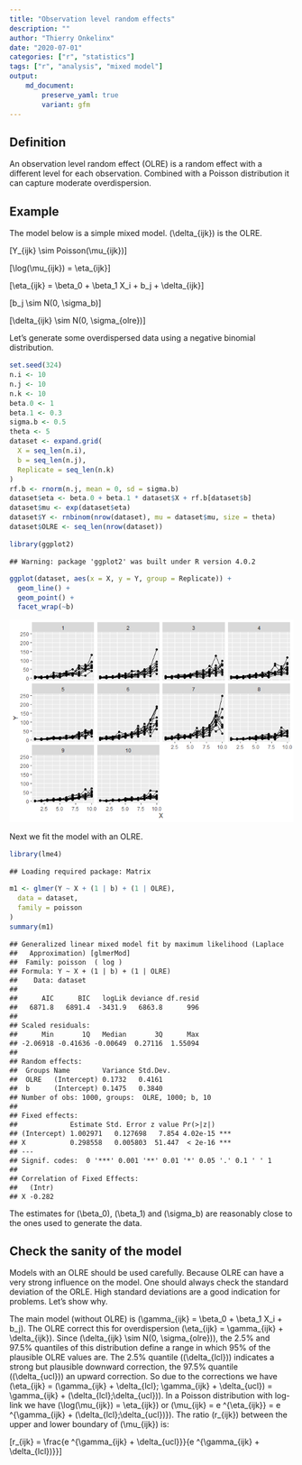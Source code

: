```yaml
---
title: "Observation level random effects"
description: ""
author: "Thierry Onkelinx"
date: "2020-07-01"
categories: ["r", "statistics"]
tags: ["r", "analysis", "mixed model"]
output: 
    md_document:
        preserve_yaml: true
        variant: gfm
---
```


## Definition

An observation level random effect (OLRE) is a random effect with a
different level for each observation. Combined with a Poisson
distribution it can capture moderate overdispersion.

## Example

The model below is a simple mixed model. \(\delta_{ijk}\) is the OLRE.

\[Y_{ijk} \sim Poisson(\mu_{ijk})\]

\[\log(\mu_{ijk}) = \eta_{ijk}\]

\[\eta_{ijk} = \beta_0 + \beta_1 X_i + b_j + \delta_{ijk}\]

\[b_j \sim N(0, \sigma_b)\]

\[\delta_{ijk} \sim N(0, \sigma_{olre})\]

Let’s generate some overdispersed data using a negative binomial
distribution.

``` r
set.seed(324)
n.i <- 10
n.j <- 10
n.k <- 10
beta.0 <- 1
beta.1 <- 0.3
sigma.b <- 0.5
theta <- 5
dataset <- expand.grid(
  X = seq_len(n.i),
  b = seq_len(n.j),
  Replicate = seq_len(n.k)
)
rf.b <- rnorm(n.j, mean = 0, sd = sigma.b)
dataset$eta <- beta.0 + beta.1 * dataset$X + rf.b[dataset$b]
dataset$mu <- exp(dataset$eta)
dataset$Y <- rnbinom(nrow(dataset), mu = dataset$mu, size = theta)
dataset$OLRE <- seq_len(nrow(dataset))
```

``` r
library(ggplot2)
```

    ## Warning: package 'ggplot2' was built under R version 4.0.2

``` r
ggplot(dataset, aes(x = X, y = Y, group = Replicate)) +
  geom_line() +
  geom_point() +
  facet_wrap(~b)
```

![](index_files/figure-gfm/unnamed-chunk-2-1.png)<!-- -->

Next we fit the model with an OLRE.

``` r
library(lme4)
```

    ## Loading required package: Matrix

``` r
m1 <- glmer(Y ~ X + (1 | b) + (1 | OLRE),
  data = dataset,
  family = poisson
)
summary(m1)
```

    ## Generalized linear mixed model fit by maximum likelihood (Laplace
    ##   Approximation) [glmerMod]
    ##  Family: poisson  ( log )
    ## Formula: Y ~ X + (1 | b) + (1 | OLRE)
    ##    Data: dataset
    ## 
    ##      AIC      BIC   logLik deviance df.resid 
    ##   6871.8   6891.4  -3431.9   6863.8      996 
    ## 
    ## Scaled residuals: 
    ##      Min       1Q   Median       3Q      Max 
    ## -2.06918 -0.41636 -0.00649  0.27116  1.55094 
    ## 
    ## Random effects:
    ##  Groups Name        Variance Std.Dev.
    ##  OLRE   (Intercept) 0.1732   0.4161  
    ##  b      (Intercept) 0.1475   0.3840  
    ## Number of obs: 1000, groups:  OLRE, 1000; b, 10
    ## 
    ## Fixed effects:
    ##             Estimate Std. Error z value Pr(>|z|)    
    ## (Intercept) 1.002971   0.127698   7.854 4.02e-15 ***
    ## X           0.298558   0.005803  51.447  < 2e-16 ***
    ## ---
    ## Signif. codes:  0 '***' 0.001 '**' 0.01 '*' 0.05 '.' 0.1 ' ' 1
    ## 
    ## Correlation of Fixed Effects:
    ##   (Intr)
    ## X -0.282

The estimates for \(\beta_0\), \(\beta_1\) and \(\sigma_b\) are
reasonably close to the ones used to generate the data.

## Check the sanity of the model

Models with an OLRE should be used carefully. Because OLRE can have a
very strong influence on the model. One should always check the standard
deviation of the ORLE. High standard deviations are a good indication
for problems. Let’s show why.

The main model (without OLRE) is
\(\gamma_{ijk} = \beta_0 + \beta_1 X_i + b_j\). The OLRE correct this
for overdispersion \(\eta_{ijk} = \gamma_{ijk} + \delta_{ijk}\). Since
\(\delta_{ijk} \sim N(0, \sigma_{olre})\), the 2.5% and 97.5% quantiles
of this distribution define a range in which 95% of the plausible OLRE
values are. The 2.5% quantile (\(\delta_{lcl}\)) indicates a strong but
plausible downward correction, the 97.5% quantile (\(\delta_{ucl}\)) an
upward correction. So due to the corrections we have
\(\eta_{ijk} = (\gamma_{ijk} + \delta_{lcl}; \gamma_{ijk} + \delta_{ucl}) = \gamma_{ijk} + (\delta_{lcl};\delta_{ucl})\).
In a Poisson distribution with log-link we have
\(\log(\mu_{ijk}) = \eta_{ijk}\) or
\(\mu_{ijk} = e ^{\eta_{ijk}} = e ^{\gamma_{ijk} + (\delta_{lcl};\delta_{ucl})}\).
The ratio \(r_{ijk}\) between the upper and lower boundary of
\(\mu_{ijk}\) is:

\[r_{ijk} = \frac{e ^{\gamma_{ijk} + \delta_{ucl}}}{e ^{\gamma_{ijk} + \delta_{lcl})}}\]
